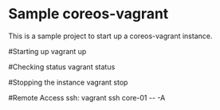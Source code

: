 # Sample coreos-vagrant
This is a sample project to start up a coreos-vagrant instance.

#Starting up
vagrant up

#Checking status 
vagrant status

#Stopping the instance 
vagrant stop

#Remote Access
ssh: vagrant ssh core-01 -- -A
